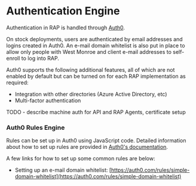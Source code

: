 # Authentication Engine

Authentication in RAP is handled through [Auth0](https://auth0.com/).

On stock deployments, users are authenticated by email addresses and logins created in Auth0.  An e-mail domain whitelist is also put in place to allow only people with West Monroe and client e-mail addresses to self-enroll to log into RAP.

Auth0 supports the following additional features, all of which are not enabled by default but can be turned on for each RAP implementation as required:

* Integration with other directories \(Azure Active Directory, etc\)
* Multi-factor authentication

TODO - describe machine auth for API and RAP Agents, certificate setup

### Auth0 Rules Engine

Rules can be set up in Auth0 using JavaScript code.  Detailed information about how to set up rules are provided in [Auth0's documentation](https://auth0.com/docs/rules).

A few links for how to set up some common rules are below:

* Setting up an e-mail domain whitelist:  [https://auth0.com/rules/simple-domain-whitelist](https://auth0.com/rules/simple-domain-whitelist)

